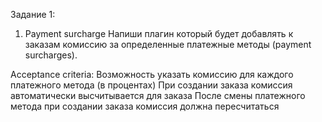 Задание 1:
1. Payment surcharge
Напиши плагин который будет добавлять к заказам комиссию за определенные платежные методы (payment surcharges).

Acceptance criteria:
Возможность указать комиссию для каждого платежного метода (в процентах)
При создании заказа комиссия автоматически высчитывается для заказа
После смены платежного метода при создании заказа комиссия должна пересчитаться
